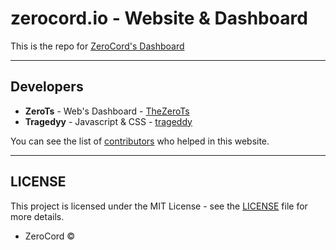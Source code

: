 # zerocord.io - Website & Dashboard 
This is the repo for [ZeroCord's Dashboard](https://zerocord.xyz/dashboard/)

<hr>

## Developers

- **ZeroTs** - Web's Dashboard - [TheZeroTs](https://github.com/TheZeroTs) 
- **Tragedyy** - Javascript & CSS - [trageddy](https://github.com/trageddyy)

You can see the list of [contributors](https://github.com/ZeroCord/zerocord.xyz/contributors/) who helped in this website.

<hr>

## LICENSE

This project is licensed under the MIT License - see the [LICENSE](https://github.com/ZeroCord/zerocord.life/blob/master/LICENSE) file for more details.

- ZeroCord &copy;
